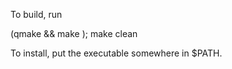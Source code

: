  
To build, run

  (qmake && make ); make clean

To install, put the executable somewhere in $PATH.
